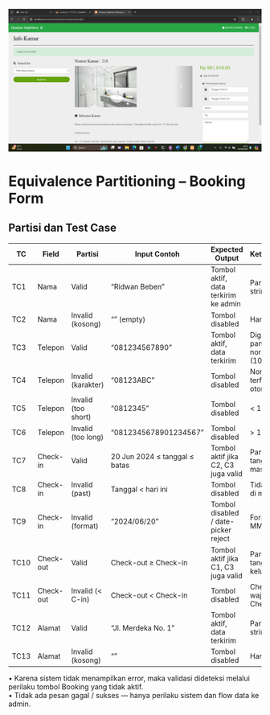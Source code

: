 ![bpath](./infokamar1.png)

# Equivalence Partitioning – Booking Form

## Partisi dan Test Case

| TC   | Field       | Partisi            | Input Contoh                   | Expected Output                                       | Keterangan                             |
|------|-------------|--------------------|--------------------------------|-------------------------------------------------------|-----------------------------------------|
| TC1   | Nama        | Valid              | “Ridwan Beben”                 | Tombol aktif, data terkirim ke admin                  | Partisi valid string                    |
| TC2   | Nama        | Invalid (kosong)   | “” (empty)                     | Tombol disabled                                       | Harus diisi                              |
| TC3   | Telepon     | Valid              | “081234567890”                 | Tombol aktif, data terkirim                            | Digit, panjang normal (10–15)           |
| TC4   | Telepon     | Invalid (karakter) | “08123ABC”                     | Tombol disabled                                       | Non-digit terfilter otomatis            |
| TC5   | Telepon     | Invalid (too short)| “0812345”                      | Tombol disabled                                       | < 10 digit                              |
| TC6   | Telepon     | Invalid (too long) | “0812345678901234567”          | Tombol disabled                                       | > 15 digit                              |
| TC7   | Check-in    | Valid              | 20 Jun 2024 ≤ tanggal ≤ batas  | Tombol aktif jika C2, C3 juga valid                    | Partisi tanggal masuk akal             |
| TC8   | Check-in    | Invalid (past)     | Tanggal < hari ini             | Tombol disabled                                       | Tidak boleh di masa lalu                |
| TC9   | Check-in    | Invalid (format)   | “2024/06/20”                   | Tombol disabled / date-picker reject                   | Format dd MMM yyyy                      |
| TC10  | Check-out   | Valid              | Check-out ≥ Check-in           | Tombol aktif jika C1, C3 juga valid                    | Partisi tanggal keluar akal            |
| TC11  | Check-out   | Invalid (< C-in)   | Check-out < Check-in           | Tombol disabled                                       | Check-out wajib ≥ Check-in              |
| TC12  | Alamat      | Valid              | “Jl. Merdeka No. 1”            | Tombol aktif, data terkirim                            | Partisi string                          |
| TC13  | Alamat      | Invalid (kosong)   | “”                             | Tombol disabled                                       | Harus diisi                              |


•	Karena sistem tidak menampilkan error, maka validasi dideteksi melalui perilaku tombol Booking yang tidak aktif.  
•	Tidak ada pesan gagal / sukses — hanya perilaku sistem dan flow data ke admin.
